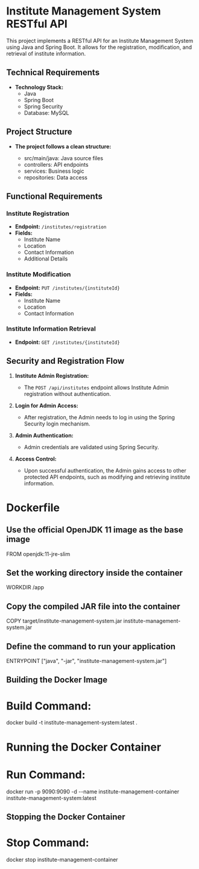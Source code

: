 # Institute Management System RESTful API




This project implements a RESTful API for an Institute Management System using Java and Spring Boot. It allows for the registration, modification, and retrieval of institute information. 


## Technical Requirements
- **Technology Stack:**
  - Java
  - Spring Boot
  - Spring Security
  - Database: MySQL


## Project Structure
- **The project follows a clean structure:**

  - src/main/java: Java source files
  - controllers: API endpoints
  - services: Business logic
  - repositories: Data access

## Functional Requirements

### Institute Registration

- **Endpoint:** `/institutes/registration`
- **Fields:**
  - Institute Name
  - Location
  - Contact Information
  - Additional Details

### Institute Modification

- **Endpoint:** `PUT /institutes/{instituteId}`
- **Fields:**
  - Institute Name
  - Location
  - Contact Information

### Institute Information Retrieval

- **Endpoint:** `GET /institutes/{instituteId}`

## Security and Registration Flow

1. **Institute Admin Registration:**
   - The `POST /api/institutes` endpoint allows Institute Admin registration without authentication.

2. **Login for Admin Access:**
   - After registration, the Admin needs to log in using the Spring Security login mechanism.

3. **Admin Authentication:**
   - Admin credentials are validated using Spring Security.

4. **Access Control:**
   - Upon successful authentication, the Admin gains access to other protected API endpoints, such as modifying and retrieving institute information.
  
# Dockerfile

## Use the official OpenJDK 11 image as the base image
FROM openjdk:11-jre-slim

## Set the working directory inside the container
WORKDIR /app

## Copy the compiled JAR file into the container
COPY target/institute-management-system.jar institute-management-system.jar

## Define the command to run your application
ENTRYPOINT ["java", "-jar", "institute-management-system.jar"]

## Building the Docker Image
# Build Command:


docker build -t institute-management-system:latest .
# Running the Docker Container
# Run Command:

docker run -p 9090:9090 -d --name institute-management-container institute-management-system:latest
## Stopping the Docker Container
# Stop Command:

docker stop institute-management-container

